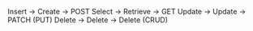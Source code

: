 


Insert -> Create        -> POST
Select -> Retrieve      -> GET
Update -> Update        -> PATCH (PUT)
Delete -> Delete        -> Delete
          (CRUD)


